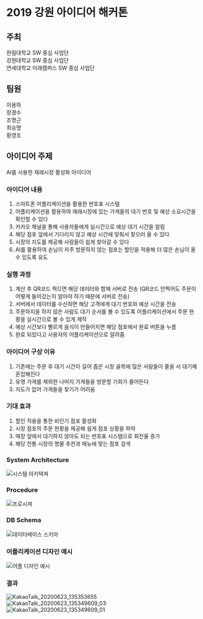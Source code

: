 # 2019 강원 아이디어 해커톤

## 주최   
한림대학교 SW 중심 사업단   
강원대학교 SW 중심 사업단   
연세대학교 미래캠퍼스 SW 중심 사업단   

## 팀원   
이용하   
장경수   
조명근   
최승명   
황영조   

## 아이디어 주제    
AI를 사용한 재래시장 활성화 아이디어  

### 아이디어 내용   
1. 스마트폰 어플리케이션을 활용한 번호표 시스템   
2. 어플리케이션을 활용하여 재래시장에 있는 가게들의 대기 번호 및 예상 소요시간을 확인할 수 있다   
3. 카카오 채널을 통해 사용자들에게 실시간으로 예상 대기 시간을 알림   
4. 해당 점포 앞에서 기다리지 않고 예상 시간에 맞춰서 찾으러 올 수 있다
5. 시장의 지도를 제공해 사람들이 쉽게 찾아갈 수 있다   
6. AI를 활용하여 손님이 자주 방문하지 않는 점포는 할인을 적용해 더 많은 손님이 올 수 있도록 유도   

### 실행 과정   
1. 계산 후 QR코드 찍으면 해당 데이터와 함께 서버로 전송 (QR코드 안찍어도 주문이 어떻게 들어갔는지 알아야 하기 때문에 서버로 전송)   
2. 서버에서 데이터를 수신하면 해당 고객에게 대기 번호와  예상 시간을 전송   
3. 주문하지을 하지 않은 사람도 대기 순서를 볼 수 있도록 어플리케이션에서 주문 현황을 실시간으로 볼 수 있게 제작    
4. 예상 시간보다 빨르게 음식이 만들어지면 해당 점포에서 완료 버튼을 누름    
5. 완료 되었다고 사용자의 어플리케이션으로 알려줌    

### 아이디어 구상 이유   
1. 기존에는 주문 후 대기 시간이 길어 좁은 시장 골목에 많은 사람들이 줄을 서 대기해 혼잡해진다   
2. 유명 가게를 제외한 나머지 가게들을 방문할 기회가 줄어든다   
3. 지도가 없어 가게들을 찾기가 어려움   

### 기대 효과   
1. 할인 적용을 통한 비인기 점포 활성화   
2. 시장 점포의 주문 현황을 제공해 쉽게 점포 상황을 파악   
3. 매장 앞에서 대기하지 않아도 되는 번호표 시스템으로 회전율 증가     
4. 해당 전통 시장의 명물 추천과 메뉴에 맞는 점포 검색   

### System Architecture   
![시스템 아키텍쳐](https://user-images.githubusercontent.com/45002556/85578997-75ae2f80-b675-11ea-99a5-e5e897b3e645.png)   

### Procedure   
 ![프로시져](https://user-images.githubusercontent.com/45002556/85578950-6b8c3100-b675-11ea-819a-150abd80e2e4.jpg)   
 
### DB Schema   
![데이터베이스 스키마](https://user-images.githubusercontent.com/45002556/85578890-616a3280-b675-11ea-8224-576aeea7e2f9.png)   

### 어플리케이션 디자인 예시   
![어플 디자인 예시](https://user-images.githubusercontent.com/45002556/85578669-37187500-b675-11ea-999b-2421ad503e28.png)   

### 결과   
![KakaoTalk_20200623_135353655](https://user-images.githubusercontent.com/45002556/85579491-e5241f00-b675-11ea-829f-0b9517ad7bd0.jpg)   
![KakaoTalk_20200623_135349609_03](https://user-images.githubusercontent.com/45002556/85579541-ee14f080-b675-11ea-9159-a29750890488.jpg)   
![KakaoTalk_20200623_135349609_01](https://user-images.githubusercontent.com/45002556/85579588-f4a36800-b675-11ea-80c8-2f066bd2a5c2.jpg)   

